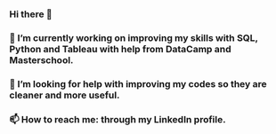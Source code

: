 ### Hi there 👋

<!--
**ahoover92/ahoover92** is a ✨ _special_ ✨ repository because its `README.md` (this file) appears on your GitHub profile.

Here are some ideas to get you started:

- 🔭 I’m currently working on improving my skills with SQL, Python and Tableau with help from DataCamp and Masterschool.
- 🤔 I’m looking for help with improving my codes so they are cleaner and more useful.
- 📫 How to reach me: through my LinkedIn profile.
-->
### 🔭 I’m currently working on improving my skills with SQL, Python and Tableau with help from DataCamp and Masterschool.
### 🤔 I’m looking for help with improving my codes so they are cleaner and more useful.
### 📫 How to reach me: through my LinkedIn profile.
